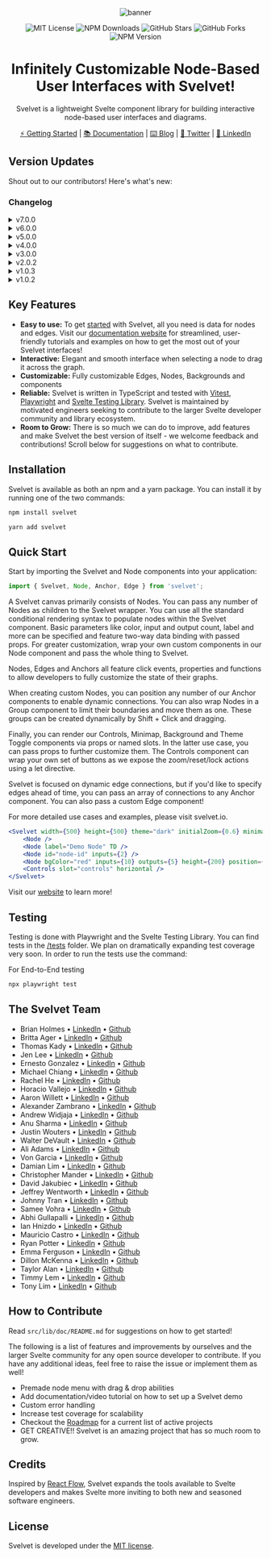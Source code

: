 <div align="center">

![banner](https://i.imgur.com/pBFsJxa.png)

![MIT License](https://img.shields.io/badge/license-MIT-%23fb7182)
![NPM Downloads](https://img.shields.io/npm/dt/svelvet?color=%23fb7182&label=downloads)
![GitHub Stars](https://img.shields.io/github/stars/open-source-labs/svelvet?color=%23fb7182)
![GitHub Forks](https://img.shields.io/github/forks/open-source-labs/Svelvet?color=%23fb7182)
![NPM Version](https://img.shields.io/npm/v/svelvet?color=%23fb7182&label=version)

# Infinitely Customizable Node-Based User Interfaces with Svelvet!

Svelvet is a lightweight Svelte component library for building interactive node-based user interfaces and diagrams.

[⚡ Getting Started](https://svelvet.mintlify.app/getting-started/installation) | [📚 Documentation](https://svelvet.mintlify.app) | [⌨️ Blog](https://medium.com/@MauricioACastro/svelvet-4-0-the-power-of-html-is-now-inside-your-nodes-3d96823096e3) | [💬 Twitter](https://twitter.com/SvelvetOSLabs) | [💼 LinkedIn](https://www.linkedin.com/company/svelvet/)

</div>

## Version Updates

Shout out to our contributors! Here's what's new:

### Changelog

<details><summary>v7.0.0</summary>
<ul>
    <li>Changed primary API. Developers now pass Node and other exposed components directly as children to Svelvet</li>
    <li>Added the ability to specify Anchors as inputs, outputs or any, enabling connection logic and "directionality" of Edge curvature</li>
    <li>Added the ability to dynamically attach/reattach Edges</li>
     <li>All new Anchor component that developers can add anywhere within custom nodes. Can be wrapped around custom anchor elements or customized via props</li>
    <li>All new Edge component for developer customization</li>
    <li>All new Node component for developer customization</li>
    <li>Added ability to rotate nodes via the top left corner</li>
      <li>All new Resizer component used when composing custom nodes</li>
     <li>Improved reliability and DX around Edge click events</li>
    <li>Node connections can be specified at the Node or Anchor level. Improved flexibility of input options</li>
    <li>Improved consistency of touch events on mobile devices. Added touch support for controls component</li>
    <li>Nodes and Edges no longer require specified IDs. Defaults to incrementing value</li>
    <li>Added Controls component with zoom, reset, lock and unhide functionality plus the ability to pass custom control buttons as children</li>
     <li>Added the ability to specify an arbitrary number of Anchors on default nodes</li>
      <li>Added z-index stacking logic when interacting with Nodes</li>
    <li>Improved step path algorithm, which now connects Anchors regardless of their position. Exposed corner radius as prop</li>
    <li>Added keyboard navigation to canvas when focused</li>
    <li>Added selection box functionality via Shift + Click. Color can be controlled via the selectionColor prop on the Svelvet component.</li>
    <li>Added node grouping functionality via Shift + CMD + Click</li>
    <li>Added the ability to pass custom edges at the Graph, Node and Anchor level</li>
    <li>No longer required to pass width/height to Svelvet component. Will fill wrapping container by default</li>
    <li>Added the ability to specify canvas/node direction as top-down TD or left-right LR. Controls placement of input/output anchors on default nodes</li>
    <li>All new Minimap component that accepts props for placement, dimensions and styling the background and nodes (defaults to node color) and features dramatically improved tracking/visualization plus the ability to hide nodes</li>
    <li>All new Theme Toggle component that can toggle between a main and alt theme</li>
    <li>Enabled two way data binding for some parameters when creating default Nodes</li>
    <li>All new Background component allowing customization of grid size and color</li>
    <li>Exposed custom events on the Node component for on:nodeClicked, on:connection and on:disconnection that developers can listen for when implementing custom nodes</li>
    <li>Added theme prop to Svelvet component. Defaults to light. Accepts parameters like "dark", "purple", "parchment"</li>
    <li>Removed frontend website code from library repository</li>
    <li>Added E2E tests using Playwright</li>
    <li>Simplified bezier curve logic and added the ability to specify anchor "direction"</li>
    <li>Added ability to parse Mermaid strings into node graphs + edges</li>
    <li>Added a series of accessible input components (Slider, RadioGroup, TextField, ColorWheel) that can be composed in custom nodes and are linked with our data flow system</li>
    <li>Library now features 100% TypeScript coverage and fully exported types</li>
    <li>Removed D3-zoom dependency</li>
    <li>Removed redundant window and event listeners</li>
    <li>Added dynamic data flow/state management system that tracks Anchor connections</li>
    <li>Updated home page to include newest collaborators</li>
    <li>Temporarily removed dynamic anchor logic due to library re-write. May re-add</li>
    <li>Made progress on restoring graph state from local storage. Coming soon!</li>
</ul>
</details>

<details><summary>v6.0.0</summary>
<ul>
  <li>Added adaptive anchors. Anchors now automatically arrange themselves in an aesthetically pleasing way without user input. Adaptive anchors are now the default anchor mode.</li>
  <li>Added dynamic anchors. Anchors now automatically shift position when nodes are moved to preserve aesthetics.</li>
  <li>Added custom positioning of anchors. Users are able to specify custom positions of anchors using callbacks</li>
  <li>Added accessibiilty features for edges. Edges now highlight on hover to make edge interactions easier.</li>
  <li>Added functionality to resize nodes by dragging their bottom-right corner</li>
  <li>Added custom classes for edges to allow for uniform styling</li>
  <li>Added click event for edges that execute a user-defined callback</li>
  <li>Added functionality to edit edges by right-clicking on a node to bring up a modal</li>
  <li>Added feature to expand and collapse tree nodes. 
  <li>Updated documentation page on website to include new features</li>
  <li>Updated home page to include newest collaborators</li>
  <li>Solved github issue #s: </li>
</ul>
</details>

<details><summary>v5.0.0</summary>
<ul>
  <li>Now compatible with Safari (5.0.7 update)</li>
  <li>Added interactive node linking & creation</li>
  <li>Added ability to load custom Svelte components as nodes</li>
  <li>Added an optional minimap that allows you to visualize larger diagrams</li>
  <li>Added progammatic initial zoom and location</li>
  <li>Added custom classes for nodes to allow for uniform styling</li>
  <li>Added a feature that allows you to export and import diagrams</li>
  <li>Added an optional boundary to the diagram</li>
  <li>Added functionality to edit nodes by right-clicking on a node to bring up a modal</li>
  <li>Added an optional feature that allows users to delete nodes</li>
  <li>NOTE: Please make sure to give nodes and edges unique IDs to prevent forEach key duplicate error!</li>
  <li>Solved github issue #s: 65, 78, 80, 81, 85, 86, 104, 105, 146, 147, 148, 151, 153, 158</li>
  <li>Updated documentation page on website to include new features</li>
  <li>Updated home page to include newest collaborators</li>
</ul>
</details>
<details><summary>v4.0.0</summary>
<ul>
  <li>Added ability to include HTML in inside of nodes (i.e. videos, sounds, etc)</li>
  <li>Added NPM Package folder in root directory of GitHub repo</li>
  <li>this folder is used for adding changes to library & pushing updates to NPM; included here to have version control through GitHub</li>
  <li>Added snap-to-grid functionality for use during runtime in the canvas (GitHub Issue 107)</li>
  <li>Corrected issue where nodes become magnetized when moved outside of the visible canvas boundaries (GitHub Issues 120 & 125)</li>
  <li>Removed unused dotenv & node.env dependency from NPM Package package.json (GitHub Issue 118)</li>
  <li>Moved all dependancies in devDependancies to regular dependancies object, except for d3-zoom which is used by the client during runtime</li>
  <li>Added group nodes functionality</li>
  <li>Updated main website page to include newest set of collaborators</li>
  <li>Added CSS option for canvas background</li>
  <li>Added documentation for HTML in nodes, snap-to-grid, canvas background coloring, and node grouping to website documents</li>
  <li>General refactoring throughout application to improve responsiveness and decrease size</li>
  <li>Created documentation to assist future developers in understanding the flow of data in Svelvet and provide list of potential updates/upgrades</li>
</ul>
</details>
<details><summary>v3.0.0</summary>
<ul>
  <li>Added right-click context menu functionality on REPL playground page</li>
  <li>Added capability to add custom nodes and edges via context menu</li>
  <li>Added custom node/edge shortcuts for optimized user experience</li>
  <li>Incorporated dynamic addition of custom node/edge via predictive algorithm</li>
  <li>Added ability to copy text from code editor</li>
  <li>Node diagrams now have the option to be fixed in place</li>
  <li>Added tutorial overlay for REPL playground page</li>
  <li>Added ability to access quick view documentation via popup modal</li>
  <li>Updated documentation to allow easier contributor access('.env' file setup)</li>
  <li>Updated Community link on website to redirect to Svelvet thread on Stackoverflow</li>
  <li>Implemented skeleton codebase for a Community Forum with full database/route accessibility(for future contributors)</li>
</ul>
</details>
<details><summary>v2.0.2</summary>
<ul>
  <li>Added left and right anchor points</li>
  <li>Added step and smoothstep edge types</li>
  <li>Incorporated mixed edge functionality</li>
  <li>Refactored how edge text and labels render for every edge</li>
  <li>Fixed D3Zoom bias bug</li>
  <li>Expanded styling options, including label color, label background, and edge color</li>
  <li>Nodes are now able to contain images and will render differently based on the presence of label text</li>
  <li>Nodes are now draggable on touch screens and reposition themselves to center on your touch</li>
  <li>Implemented data reactivity</li>
  <li>Expanded TypeScripting</li>
  <li>Added E2E testing using Cypress</li>
  <li>Expanded unit tests</li>
  <li>Added a REPL to our documentation site</li>
  <li>Added SQL database to our REPL</li>
  <li>Added GitHub OAuth to enable users to save their custom diagrams created in our new REPL</li>
  <li>Expanded documentation for new features</li>
  <li>Added full CI/CD pipeline</li>
</ul>
</details>
<details><summary>v1.0.3</summary>
<ul>
  <li>Fixed bug with running tests</li>
  <li>Added ability to render multiple unique Svelvet components</li>
  <li>Added a 'clickCallback' customization option for nodes</li>
</ul>
</details>
<details><summary>v1.0.2</summary>
<ul>
  <li>Fixed bug with importing types for TypeScript applications</li>
  <li>Added a 'borderRadius' customization option for nodes</li>
  <li>Fixed SVG zoom/pan bug (zoom/pan is now limited to Svelvet component only)</li>
</ul>
</details>

## Key Features

- **Easy to use:** To get [started](https://svelvet.mintlify.app/getting-started/installation) with Svelvet, all you need is data for nodes and edges. Visit our [documentation website](https://svelvet.mintlify.app/) for streamlined, user-friendly tutorials and examples on how to get the most out of your Svelvet interfaces!
- **Interactive:** Elegant and smooth interface when selecting a node to drag it across the graph.
- **Customizable:** Fully customizable Edges, Nodes, Backgrounds and components
- **Reliable:** Svelvet is written in TypeScript and tested with [Vitest](https://vitest.dev/), [Playwright](https://www.playwright.dev/) and [Svelte Testing Library](https://testing-library.com/docs/svelte-testing-library/intro/). Svelvet is maintained by motivated engineers seeking to contribute to the larger Svelte developer community and library ecosystem.
- **Room to Grow:** There is so much we can do to improve, add features and make Svelvet the best version of itself - we welcome feedback and contributions! Scroll below for suggestions on what to contribute.

## Installation

Svelvet is available as both an npm and a yarn package. You can install it by running one of the two commands:

```bash
npm install svelvet
```

```bash
yarn add svelvet
```

## Quick Start

Start by importing the Svelvet and Node components into your application:

```js
import { Svelvet, Node, Anchor, Edge } from 'svelvet';
```

A Svelvet canvas primarily consists of Nodes. You can pass any number of Nodes as children to the Svelvet wrapper. You can use all the standard conditional rendering syntax to populate nodes within the Svelvet component. Basic parameters like color, input and output count, label and more can be specified and feature two-way data binding with passed props. For greater customization, wrap your own custom components in our Node component and pass the whole thing to Svelvet.

Nodes, Edges and Anchors all feature click events, properties and functions to allow developers to fully customize the state of their graphs.

When creating custom Nodes, you can position any number of our Anchor components to enable dynamic connections. You can also wrap Nodes in a Group component to limit their boundaries and move them as one. These groups can be created dynamically by Shift + Click and dragging.

Finally, you can render our Controls, Minimap, Background and Theme Toggle components via props or named slots. In the latter use case, you can pass props to further customize them. The Controls component can wrap your own set of buttons as we expose the zoom/reset/lock actions using a let directive.

Svelvet is focused on dynamic edge connections, but if you'd like to specify edges ahead of time, you can pass an array of connections to any Anchor component. You can also pass a custom Edge component!

For more detailed use cases and examples, please visit svelvet.io.

```jsx
<Svelvet width={500} height={500} theme="dark" initialZoom={0.6} minimap>
	<Node />
	<Node label="Demo Node" TD />
	<Node id="node-id" inputs={2} />
	<Node bgColor="red" inputs={10} outputs={5} height={200} position={{ x: 100, y: 100 }} />
	<Controls slot="controls" horizontal />
</Svelvet>
```

Visit our [website](https://svelvet.io) to learn more!

## Testing

Testing is done with Playwright and the Svelte Testing Library. You can find tests in the [/tests](https://github.com/open-source-labs/Svelvet/tree/main/test) folder. We plan on dramatically expanding test coverage very soon. In order to run the tests use the command:

For End-to-End testing

```bash
npx playwright test
```

## The Svelvet Team

- Brian Holmes • [LinkedIn](https://www.linkedin.com/in/briangregoryholmes/) • [Github](https://github.com/briangregoryholmes)
- Britta Ager • [LinkedIn](https://www.linkedin.com/in/britta-ager-84394a129) • [Github](https://github.com/bkager)
- Thomas Kady • [LinkedIn](https://www.linkedin.com/in/thomas-kady-45725b149) • [Github](https://github.com/thomaskady)
- Jen Lee • [LinkedIn](https://www.linkedin.com/in/jenleesj) • [Github](https://github.com/sjjen)
- Ernesto Gonzalez • [LinkedIn](https://www.linkedin.com/in/ernesto-gonzalez123) • [Github](https://github.com/ErnestoGonza)
- Michael Chiang • [LinkedIn](https://www.linkedin.com/in/michael-chiang-84509025b/) • [Github](https://github.com/michael-chiang-dev5)
- Rachel He • [LinkedIn](https://www.linkedin.com/in/rachel-he-8200563b/) • [Github](https://github.com/rachelheplus)
- Horacio Vallejo • [LinkedIn](https://www.linkedin.com/in/horacio-vallejo-100643187/) • [Github](https://github.com/horaciovallejo)
- Aaron Willett • [LinkedIn](https://www.linkedin.com/in/awillettnyc/) • [Github](https://github.com/awillettnyc)
- Alexander Zambrano • [LinkedIn](https://www.linkedin.com/in/alexander-z-8b7716b0/) • [Github](https://github.com/azambran21)
- Andrew Widjaja • [LinkedIn](https://www.linkedin.com/in/andrew-widjaja/) • [Github](https://github.com/andrew-widjaja)
- Anu Sharma • [LinkedIn](https://www.linkedin.com/in/anu-sharma-6936a686/) • [Github](https://github.com/anulepau)
- Justin Wouters • [LinkedIn](https://www.linkedin.com/in/justinwouters/) • [Github](https://github.com/justinwouters)
- Walter DeVault • [LinkedIn](https://www.linkedin.com/in/walter-devault/) • [Github](https://github.com/TensionCoding)
- Ali Adams • [LinkedIn](https://www.linkedin.com/in/alimadams/) • [Github](https://github.com/AliA12336)
- Von Garcia • [LinkedIn](https://www.linkedin.com/in/gerard-von-g-3964bb160/) • [Github](https://github.com/vongarcia97)
- Damian Lim • [LinkedIn](https://www.linkedin.com/in/lim-damian/) • [Github](https://github.com/limd96)
- Christopher Mander • [LinkedIn](https://www.linkedin.com/in/christopher-mander/) • [Github](https://github.com/cpmander)
- David Jakubiec • [LinkedIn](https://www.linkedin.com/in/david-jakubiec-16783384/) • [Github](https://github.com/davidjakubiec)
- Jeffrey Wentworth • [LinkedIn](https://www.linkedin.com/in/jeffreywentworth/) • [Github](https://github.com/jeffreywentworth)
- Johnny Tran • [LinkedIn](https://www.linkedin.com/in/tranpjohnny/) • [Github](https://github.com/JTraan)
- Samee Vohra • [LinkedIn](https://www.linkedin.com/in/sameev/) • [Github](https://github.com/sameev)
- Abhi Gullapalli • [LinkedIn](https://www.linkedin.com/in/viswa-gullapalli-442802253/) • [Github](https://github.com/aubertlone)
- Ian Hnizdo • [LinkedIn](https://www.linkedin.com/in/ian-hnizdo/) • [Github]()
- Mauricio Castro • [LinkedIn](https://www.linkedin.com/in/mauricioacastro/) • [Github](https://github.com/sher85)
- Ryan Potter • [LinkedIn](https://www.linkedin.com/in/ryan-potter-0105b6100) • [Github](https://github.com/rpotter0811)
- Emma Ferguson • [LinkedIn](https://www.linkedin.com/in/emma-ferguson-33858725a/) • [Github](https://github.com/emmanotly)
- Dillon McKenna • [LinkedIn](https://www.linkedin.com/in/dillon-mckenna/) • [Github](https://github.com/dmckenna44)
- Taylor Alan • [LinkedIn](https://www.linkedin.com/in/taylor-alan-026a49226/) • [Github](https://github.com/taylien96)
- Timmy Lem • [LinkedIn](https://www.linkedin.com/in/timmy-lem/) • [Github](https://github.com/timmylem01)
- Tony Lim • [LinkedIn](https://www.linkedin.com/in/tonylim467/) • [Github](https://github.com/tonyy467)

## How to Contribute

Read `src/lib/doc/README.md` for suggestions on how to get started!

The following is a list of features and improvements by ourselves and the larger Svelte community for any open source developer to contribute. If you have any additional ideas, feel free to raise the issue or implement them as well!

- Premade node menu with drag & drop abilities
- Add documentation/video tutorial on how to set up a Svelvet demo
- Custom error handling
- Increase test coverage for scalability
- Checkout the [Roadmap](https://svelvet.mintlify.app/roadmap) for a current list of active projects
- GET CREATIVE!! Svelvet is an amazing project that has so much room to grow.

## Credits

Inspired by [React Flow](https://github.com/wbkd/react-flow), Svelvet expands the tools available to Svelte developers and makes Svelte more inviting to both new and seasoned software engineers.

## License

Svelvet is developed under the [MIT license](https://github.com/open-source-labs/Svelvet/blob/main/LICENSE).
